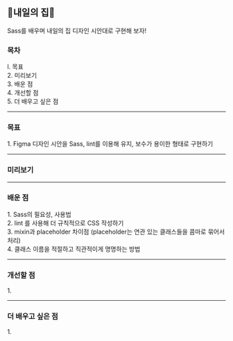 # <h2>🏡내일의 집🏡</h2>
Sass를 배우며 내일의 집 디자인 시안대로 구현해 보자!<br>

<h3>목차</h3>
l. 목표<br>
2. 미리보기<br>
3. 배운 점<br>
4. 개선할 점<br>
5. 더 배우고 싶은 점

<hr>
<h3>목표</h3>
1. Figma 디자인 시안을 Sass, lint를 이용해 유지, 보수가 용이한 형태로 구현하기<br>

<hr>
<h3>미리보기</h3>
<div align="center">

</div>

<hr>
<h3>배운 점</h3>
1. Sass의 필요성, 사용법<br>
2. lint 를 사용해 더 규칙적으로 CSS 작성하기<br>
3. mixin과 placeholder 차이점 (placeholder는 연관 있는 클래스들을 콤마로 묶어서 처리)<br>
4. 클래스 이름을 적절하고 직관적이게 명명하는 방법<br>


<hr>
<h3>개선할 점</h3>
1. 

<hr>
<h3>더 배우고 싶은 점</h3>
1. 
